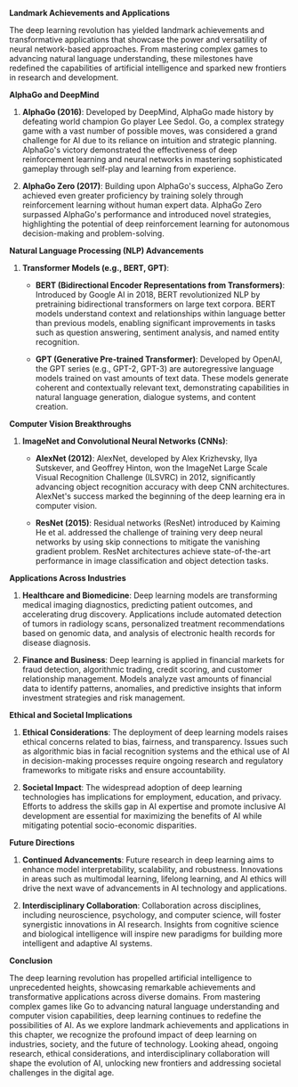 **Landmark Achievements and Applications**

The deep learning revolution has yielded landmark achievements and transformative applications that showcase the power and versatility of neural network-based approaches. From mastering complex games to advancing natural language understanding, these milestones have redefined the capabilities of artificial intelligence and sparked new frontiers in research and development.

**AlphaGo and DeepMind**

1. **AlphaGo (2016)**: Developed by DeepMind, AlphaGo made history by defeating world champion Go player Lee Sedol. Go, a complex strategy game with a vast number of possible moves, was considered a grand challenge for AI due to its reliance on intuition and strategic planning. AlphaGo's victory demonstrated the effectiveness of deep reinforcement learning and neural networks in mastering sophisticated gameplay through self-play and learning from experience.
    
2. **AlphaGo Zero (2017)**: Building upon AlphaGo's success, AlphaGo Zero achieved even greater proficiency by training solely through reinforcement learning without human expert data. AlphaGo Zero surpassed AlphaGo's performance and introduced novel strategies, highlighting the potential of deep reinforcement learning for autonomous decision-making and problem-solving.
    

**Natural Language Processing (NLP) Advancements**

1. **Transformer Models (e.g., BERT, GPT)**:
    - **BERT (Bidirectional Encoder Representations from Transformers)**: Introduced by Google AI in 2018, BERT revolutionized NLP by pretraining bidirectional transformers on large text corpora. BERT models understand context and relationships within language better than previous models, enabling significant improvements in tasks such as question answering, sentiment analysis, and named entity recognition.
        
    - **GPT (Generative Pre-trained Transformer)**: Developed by OpenAI, the GPT series (e.g., GPT-2, GPT-3) are autoregressive language models trained on vast amounts of text data. These models generate coherent and contextually relevant text, demonstrating capabilities in natural language generation, dialogue systems, and content creation.
        

**Computer Vision Breakthroughs**

1. **ImageNet and Convolutional Neural Networks (CNNs)**:
    - **AlexNet (2012)**: AlexNet, developed by Alex Krizhevsky, Ilya Sutskever, and Geoffrey Hinton, won the ImageNet Large Scale Visual Recognition Challenge (ILSVRC) in 2012, significantly advancing object recognition accuracy with deep CNN architectures. AlexNet's success marked the beginning of the deep learning era in computer vision.
        
    - **ResNet (2015)**: Residual networks (ResNet) introduced by Kaiming He et al. addressed the challenge of training very deep neural networks by using skip connections to mitigate the vanishing gradient problem. ResNet architectures achieve state-of-the-art performance in image classification and object detection tasks.
        

**Applications Across Industries**

1. **Healthcare and Biomedicine**: Deep learning models are transforming medical imaging diagnostics, predicting patient outcomes, and accelerating drug discovery. Applications include automated detection of tumors in radiology scans, personalized treatment recommendations based on genomic data, and analysis of electronic health records for disease diagnosis.
    
2. **Finance and Business**: Deep learning is applied in financial markets for fraud detection, algorithmic trading, credit scoring, and customer relationship management. Models analyze vast amounts of financial data to identify patterns, anomalies, and predictive insights that inform investment strategies and risk management.
    

**Ethical and Societal Implications**

1. **Ethical Considerations**: The deployment of deep learning models raises ethical concerns related to bias, fairness, and transparency. Issues such as algorithmic bias in facial recognition systems and the ethical use of AI in decision-making processes require ongoing research and regulatory frameworks to mitigate risks and ensure accountability.
    
2. **Societal Impact**: The widespread adoption of deep learning technologies has implications for employment, education, and privacy. Efforts to address the skills gap in AI expertise and promote inclusive AI development are essential for maximizing the benefits of AI while mitigating potential socio-economic disparities.
    

**Future Directions**

1. **Continued Advancements**: Future research in deep learning aims to enhance model interpretability, scalability, and robustness. Innovations in areas such as multimodal learning, lifelong learning, and AI ethics will drive the next wave of advancements in AI technology and applications.
    
2. **Interdisciplinary Collaboration**: Collaboration across disciplines, including neuroscience, psychology, and computer science, will foster synergistic innovations in AI research. Insights from cognitive science and biological intelligence will inspire new paradigms for building more intelligent and adaptive AI systems.
    

**Conclusion**

The deep learning revolution has propelled artificial intelligence to unprecedented heights, showcasing remarkable achievements and transformative applications across diverse domains. From mastering complex games like Go to advancing natural language understanding and computer vision capabilities, deep learning continues to redefine the possibilities of AI. As we explore landmark achievements and applications in this chapter, we recognize the profound impact of deep learning on industries, society, and the future of technology. Looking ahead, ongoing research, ethical considerations, and interdisciplinary collaboration will shape the evolution of AI, unlocking new frontiers and addressing societal challenges in the digital age.